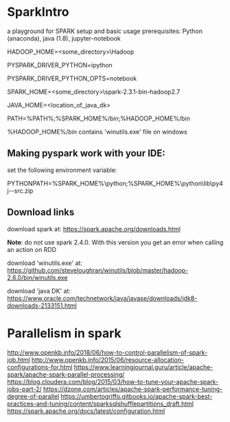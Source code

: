# SparkIntro
a playground for SPARK setup and basic usage
prerequisites: Python (anaconda), java (1.8), jupyter-notebook

HADOOP_HOME=<some_directory>\Hadoop

PYSPARK_DRIVER_PYTHON=ipython

PYSPARK_DRIVER_PYTHON_OPTS=notebook

SPARK_HOME=<some_directory>\spark-2.3.1-bin-hadoop2.7

JAVA_HOME=<location_of_java_dk>

PATH=%PATH%;%SPARK_HOME%/bin;%HADOOP_HOME%/bin

%HADOOP_HOME%/bin contains 'winutils.exe' file on windows

## Making pyspark work with your IDE:

set the following environment variable:

PYTHONPATH=%SPARK_HOME%\python;%SPARK_HOME%\python\lib\py4j-<version>-src.zip

## Download links
download spark at:
https://spark.apache.org/downloads.html

**Note**: do not use spark 2.4.0. With this version you get an error when calling an action on RDD

download 'winutils.exe' at:
https://github.com/steveloughran/winutils/blob/master/hadoop-2.6.0/bin/winutils.exe

download 'java DK' at:
https://www.oracle.com/technetwork/java/javase/downloads/jdk8-downloads-2133151.html

# Parallelism in spark

http://www.openkb.info/2018/06/how-to-control-parallelism-of-spark-job.html
http://www.openkb.info/2015/06/resource-allocation-configurations-for.html
https://www.learningjournal.guru/article/apache-spark/apache-spark-parallel-processing/
https://blog.cloudera.com/blog/2015/03/how-to-tune-your-apache-spark-jobs-part-2/
https://dzone.com/articles/apache-spark-performance-tuning-degree-of-parallel
https://umbertogriffo.gitbooks.io/apache-spark-best-practices-and-tuning/content/sparksqlshufflepartitions_draft.html
https://spark.apache.org/docs/latest/configuration.html
